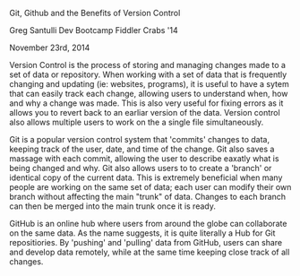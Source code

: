 Git, Github and the Benefits of Version Control

Greg Santulli
Dev Bootcamp
Fiddler Crabs '14

November 23rd, 2014

Version Control is the process of storing and managing changes made to a set of data or repository. When working with a set of data that is frequently changing and updating (ie: websites, programs), it is useful to have a sytem that can easily track each change, allowing users to understand when, how and why a change was made. This is also very useful for fixing errors as it allows you to revert back to an earliar version of the data.  Version control also allows multiple users to work on the a single file simultaneously.

Git is a popular version control system that 'commits' changes to data, keeping track of the user, date, and time of the change. Git also saves a massage with each commit, allowing the user to describe eaxatly what is being changed and why. Git also allows users to to create a 'branch' or identical copy of the current data. This is extremely beneficial when many people are working on the same set of data; each user can modify their own branch without affecting the main "trunk" of data. Changes to each branch can then be merged into the main trunk once it is ready.

GitHub is an online hub where users from around the globe can collaborate on the same data. As the name suggests, it is quite literally a Hub for Git repositiories. By 'pushing' and 'pulling' data from GitHub, users can share and develop data remotely, while at the same time keeping close track of all changes.